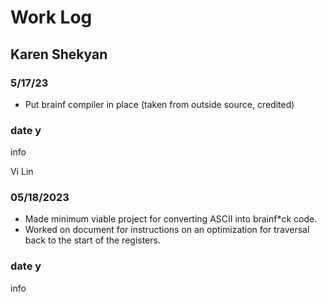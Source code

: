 # Work Log

## Karen Shekyan

### 5/17/23

- Put brainf compiler in place (taken from outside source, credited)

### date y

info


Vi Lin

### 05/18/2023

- Made minimum viable project for converting ASCII into brainf\*ck code.
- Worked on document for instructions on an optimization for traversal back to the start of the registers.

### date y

info
